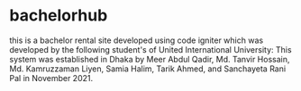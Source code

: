 # bachelorhub
 this is a bachelor rental site developed using code igniter which was developed by the following student's of United International University: 
 This system was established in Dhaka by Meer Abdul Qadir, Md. Tanvir Hossain, Md. Kamruzzaman Liyen, Samia Halim, Tarik Ahmed, and Sanchayeta Rani Pal in November 2021.
